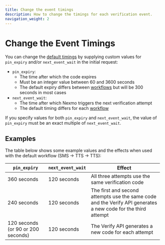 ```yaml
---
title: Change the event timings
description: How to change the timings for each verification event.
navigation_weight: 2
---
```


# Change the Event Timings

You can change the [default timings](/verify/guides/verification-events#timing-of-each-event) by supplying custom values for `pin_expiry` and/or `next_event_wait` in the initial request:

* `pin_expiry`:
    * The time after which the code expires
    * Must be an integer value between 60 and 3600 seconds
    * The default expiry differs between [workflows](/verify/guides/workflows-and-events) but will be 300 seconds in most cases
* `next_event_wait`:
    * The time after which Nexmo triggers the next verification attempt
    * The default timing differs for each [workflow](/verify/guides/workflows-and-events)

If you specify values for both `pin_expiry` and `next_event_wait`, the value of `pin_expiry` must be an exact multiple of `next_event_wait`.

## Examples

The table below shows some example values and the effects when used with the default workflow (SMS -> TTS -> TTS):

|`pin_expiry`|`next_event_wait`|Effect
|--|--|--|
|360 seconds|120 seconds|All three attempts use the same verification code
|240 seconds|120 seconds|The first and second attempts use the same code and the Verify API generates a new code for the third attempt
|120 seconds (or 90 or 200 seconds)|120 seconds|The Verify API generates a new code for each attempt

